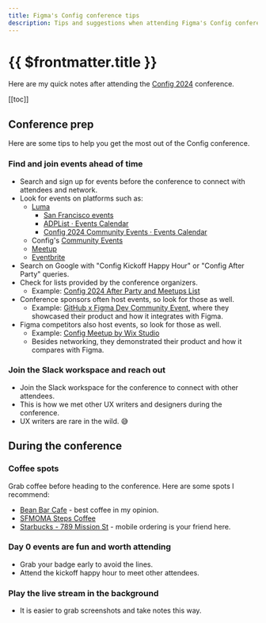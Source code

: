 ```yaml
---
title: Figma's Config conference tips
description: Tips and suggestions when attending Figma's Config conference.
---
```


# {{ $frontmatter.title }}

Here are my quick notes after attending the [Config 2024](https://youtube.com/playlist?list=PLXDU_eVOJTx402DljIPagaDKLibF-qfF0&feature=shared) conference.

[[toc]]


## Conference prep

Here are some tips to help you get the most out of the Config conference.


### Find and join events ahead of time

* Search and sign up for events before the conference to connect with attendees and network.
* Look for events on platforms such as:
  * [Luma](https://lu.ma/discover)
    * [San Francisco events](https://lu.ma/sf)
    * [ADPList · Events Calendar](https://lu.ma/adplistcommunity?k=c)
    * [Config 2024 Community Events · Events Calendar](https://lu.ma/config2024)
  * Config's [Community Events](https://config.figma.com/community-events)
  * [Meetup](https://www.meetup.com/)
  * [Eventbrite](https://www.eventbrite.com/)
* Search on Google with "Config Kickoff Happy Hour" or "Config After Party" queries.
* Check for lists provided by the conference organizers.
  * Example: [Config 2024 After Party and Meetups List](https://johnrodrigues.substack.com/p/config-2024-after-party-and-meetups)
* Conference sponsors often host events, so look for those as well.
  * Example: [GitHub x Figma Dev Community Event](https://githubday0.splashthat.com/), where they showcased their product and how it integrates with Figma.
* Figma competitors also host events, so look for those as well.
  * Example: [Config Meetup by Wix Studio](https://www.postconfigparty.com/)
  * Besides networking, they demonstrated their product and how it compares with Figma.


### Join the Slack workspace and reach out

* Join the Slack workspace for the conference to connect with other attendees.
* This is how we met other UX writers and designers during the conference.
* UX writers are rare in the wild. 😅


## During the conference


### Coffee spots

Grab coffee before heading to the conference. Here are some spots I recommend:
* [Bean Bar Cafe](https://maps.app.goo.gl/VA3MK2GYsk35F2Ue6) - best coffee in my opinion.
* [SFMOMA Steps Coffee](https://maps.app.goo.gl/9cPANQ3ehjReRufd9)
* [Starbucks - 789 Mission St](https://maps.app.goo.gl/B3382mHnn7myBab38) - mobile ordering is your friend here.


### Day 0 events are fun and worth attending

* Grab your badge early to avoid the lines.
* Attend the kickoff happy hour to meet other attendees.


### Play the live stream in the background

* It is easier to grab screenshots and take notes this way.
